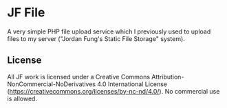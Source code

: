 # JF File
A very simple PHP file upload service which I previously used to upload files to my server ("Jordan Fung's Static File Storage" system).

## License
All JF work is licensed under a Creative Commons Attribution-NonCommercial-NoDerivatives 4.0 International License (https://creativecommons.org/licenses/by-nc-nd/4.0/). No commercial use is allowed.
